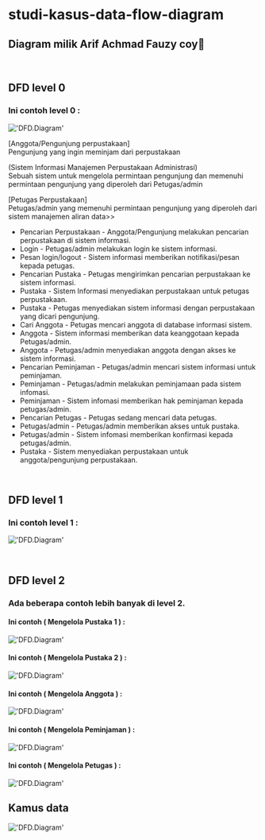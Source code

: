 # studi-kasus-data-flow-diagram

## Diagram milik Arif Achmad Fauzy coy🗿

<br>

## DFD level 0
### Ini contoh level 0 :

!['DFD.Diagram'](https://g.top4top.io/p_2600t208c1.png)
<br>

[Anggota/Pengunjung perpustakaan]
<br>
Pengunjung yang ingin meminjam dari perpustakaan 
<br>

(Sistem Informasi Manajemen Perpustakaan Administrasi)
<br>
Sebuah sistem untuk mengelola permintaan pengunjung dan memenuhi permintaan pengunjung yang diperoleh dari Petugas/admin 
<br>

[Petugas Perpustakaan] 
<br>
Petugas/admin yang memenuhi permintaan pengunjung yang diperoleh dari sistem manajemen aliran data>>
- Pencarian Perpustakaan - Anggota/Pengunjung melakukan pencarian perpustakaan di sistem informasi.
- Login - Petugas/admin melakukan login ke sistem informasi.
- Pesan login/logout - Sistem informasi memberikan notifikasi/pesan kepada petugas.
- Pencarian Pustaka - Petugas mengirimkan pencarian perpustakaan ke sistem informasi.
- Pustaka - Sistem Informasi menyediakan perpustakaan untuk petugas perpustakaan.
- Pustaka - Petugas menyediakan sistem informasi dengan perpustakaan yang dicari pengunjung.
- Cari Anggota - Petugas mencari anggota di database informasi sistem.
- Anggota - Sistem informasi memberikan data keanggotaan kepada Petugas/admin.
- Anggota - Petugas/admin menyediakan anggota dengan akses ke sistem informasi.
- Pencarian Peminjaman - Petugas/admin mencari sistem informasi untuk peminjaman.
- Peminjaman - Petugas/admin melakukan peminjamaan pada sistem infomasi.
- Peminjaman - Sistem infomasi memberikan hak peminjaman kepada petugas/admin.
- Pencarian Petugas - Petugas sedang mencari data petugas.
- Petugas/admin -  Petugas/admin memberikan akses untuk pustaka.
- Petugas/admin -  Sistem infomasi memberikan konfirmasi kepada petugas/admin.
- Pustaka - Sistem menyediakan perpustakaan untuk anggota/pengunjung perpustakaan.

<br>

## DFD level 1
### Ini contoh level 1 :

!['DFD.Diagram'](https://a.top4top.io/p_26009aun31.png)

<br>

## DFD level 2
### Ada beberapa contoh lebih banyak di level 2.

#### Ini contoh ( Mengelola Pustaka 1 ) :

!['DFD.Diagram'](https://l.top4top.io/p_2601g1wox1.png)

#### Ini contoh ( Mengelola Pustaka 2 ) :

!['DFD.Diagram'](https://l.top4top.io/p_2601esh4o1.png)

#### Ini contoh ( Mengelola Anggota ) :

!['DFD.Diagram'](https://k.top4top.io/p_2601w1cvk1.png)

#### Ini contoh ( Mengelola Peminjaman ) :

!['DFD.Diagram'](https://k.top4top.io/p_26016zyvp1.png)

#### Ini contoh ( Mengelola Petugas ) :

!['DFD.Diagram'](https://d.top4top.io/p_260115jfz1.png)
 
## Kamus data

!['DFD.Diagram'](https://f.top4top.io/p_2601b1vtl1.png)
